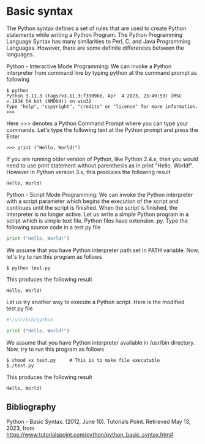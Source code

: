 # Basic syntax

The Python syntax defines a set of rules that are used to create Python statements while writing a Python Program. The Python Programming Language Syntax has many similarities to Perl, C, and Java Programming Languages. However, there are some definite differences between the languages.

Python - Interactive Mode Programming: We can invoke a Python interpreter from command line by typing python at the command prompt as following

```console
$ python
Python 3.11.3 (tags/v3.11.3:f3909b8, Apr  4 2023, 23:49:59) [MSC v.1934 64 bit (AMD64)] on win32
Type "help", "copyright", "credits" or "license" for more information.
>>>
```

Here >>> denotes a Python Command Prompt where you can type your commands. Let's type the following text at the Python prompt and press the Enter

```console
>>> print ("Hello, World!")
```

If you are running older version of Python, like Python 2.4.x, then you would need to use print statement without parenthesis as in print "Hello, World!". However in Python version 3.x, this produces the following result

```console
Hello, World!
```

Python - Script Mode Programming: We can invoke the Python interpreter with a script parameter which begins the execution of the script and continues until the script is finished. When the script is finished, the interpreter is no longer active. Let us write a simple Python program in a script which is simple text file. Python files have extension .py. Type the following source code in a test.py file

```python
print ("Hello, World!")
```

We assume that you have Python interpreter path set in PATH variable. Now, let's try to run this program as follows

```console
$ python test.py
```

This produces the following result

```console
Hello, World!
```

Let us try another way to execute a Python script. Here is the modified test.py file

```python
#!/usr/bin/python

print ("Hello, World!")
```

We assume that you have Python interpreter available in /usr/bin directory. Now, try to run this program as follows

```console
$ chmod +x test.py     # This is to make file executable
$./test.py
```

This produces the following result

```console
Hello, World!
```

## Bibliography

Python - Basic Syntax. (2012, June 10). Tutorials Point. Retrieved May 13, 2023, from https://www.tutorialspoint.com/python/python_basic_syntax.htm#
